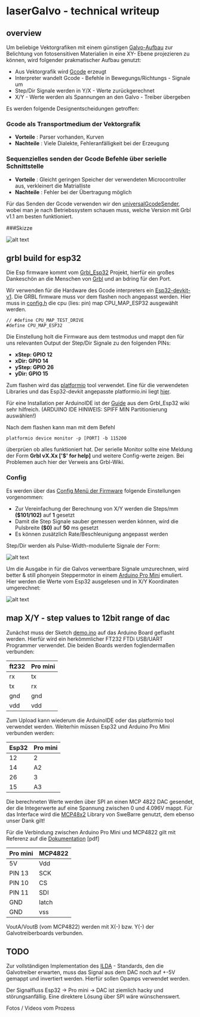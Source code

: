 # laserGalvo - technical writeup

## overview

Um beliebige Vektorgrafiken mit einem günstigen [Galvo-Aufbau](https://en.wikipedia.org/wiki/Mirror_galvanometer) zur Belichtung von fotosensitiven
Materialien  in eine XY- Ebene projezieren zu können, wird folgender prakmatischer Aufbau genutzt:

- Aus Vektorgrafik wird [Gcode](https://wikipedia.org/gcode) erzeugt
- Interpreter wandelt Gcode - Befehle in Bewegungs/Richtungs - Signale um
- Step/Dir Signale werden in Y/X - Werte zurückgerechnet
- X/Y - Werte werden als Spannungen an den Galvo - Treiber übergeben

Es werden folgende Designentscheidungen getroffen:

### Gcode als Transportmedium der Vektorgrafik
- **Vorteile** : Parser vorhanden, Kurven
- **Nachteile** : Viele Dialekte, Fehleranfälligkeit bei der Erzeugung

### Sequenzielles senden der Gcode Befehle über serielle Schnittstelle
- **Vorteile** : Gleicht geringen Speicher der verwendeten Microcontroller aus, verkleinert die Matrialliste
- **Nachteile** : Fehler bei der Übertragung möglich


Für das Senden der Gcode verwenden wir den [universalGcodeSender](https://winder.github.io/ugs_website/), wobei man je nach Betriebssystem 
schauen muss, welche Version mit Grbl v1.1 am besten funktioniert.

###Skizze

![alt text](https://github.com/mkirc/laserGalvo/poc/full.png "Almost all you need") 

## grbl build for esp32

Die Esp firmware kommt vom [Grbl_Esp32](https://github.com/bdring/Grbl_Esp32) Projekt,
hierfür ein großes Dankeschön an die Menschen von [Grbl](https://github.com/gnea/grbl) und an bdring für den
Port.

Wir verwenden für die Hardware des Gcode interpreters ein [Esp32-devkit-v1](https://file.vishnumaiea.in/download/esp32/ESP32-Devkit-Pinout-Rev-12-4000p.png). Die GRBL firmware muss vor dem flashen noch
angepasst werden. Hier muss in [config.h](./gbl/Grbl_Esp32/config.h) die cpu (lies: pin) map CPU_MAP_ESP32 ausgewählt werden. 

```
// #define CPU_MAP_TEST_DRIVE
#define CPU_MAP_ESP32 
```

Die Einstellung holt die Firmware aus dem testmodus und mappt den für uns relevanten Output der Step/Dir 
Signale zu den folgenden PINs:

- **xStep: GPIO 12**
- **xDir: GPIO 14**
- **yStep: GPIO 26**
- **yDir: GPIO 15**

Zum flashen wird das [platformio](https://platformio.org/) tool verwendet.
Eine für die verwendeten Libraries und das Esp32-devkit angepasste platformio.ini liegt [hier](.gbl/platformio.ini).

Für eine Installation per ArduinoIDE ist der [Guide](https://github.com/bdring/Grbl_Esp32/wiki/Compiling-the-firmware) aus dem Grbl_Esp32 wiki sehr hilfreich.
(ARDUINO IDE HINWEIS: SPIFF MIN Partitionierung auswählen!)

Nach dem flashen kann man mit dem Befehl
```
platformio device monitor -p [PORT] -b 115200
```
überprüen ob alles funktioniert hat. Der serielle Monitor sollte eine Meldung der Form 
**Grbl vX.Xx ['$' for help]** und weitere Config-werte zeigen. Bei Problemen auch hier der Verweis ans Grbl-Wiki.

### Config

Es werden über das [Config Menü der Firmware](https://github.com/gnea/grbl/wiki/Grbl-v1.1-Configuration) folgende Einstellungen vorgenommen:

- Zur Vereinfachung der Berechnung von X/Y werden die Steps/mm **($101/102)** auf **1** gesetzt
- Damit die Step Signale sauber gemessen werden können, wird die Pulsbreite **($0)** auf **50** ms gesetzt 
- Es können zusätzlich Rate/Beschleunigung angepasst werden

Step/Dir werden als Pulse-Width-modulierte Signale der Form:

![alt text](https://github.com/mkirc/laserGalvo/poc/step_dir.png "ugly & phony")

Um die Ausgabe in für die Galvos verwertbare Signale umzurechnen, wird better & still phonyein Steppermotor in einem
[Arduino Pro Mini](https://cdn.sparkfun.com/assets/home_page_posts/1/9/4/7/ProMini16MHzv1.png) emuliert. Hier werden die Werte vom Esp32 ausgelesen und in X/Y Koordinaten umgerechnet:

![alt text](https://github.com/mkirc/laserGalvo/poc/x_y.png "better & still phony")


## map X/Y - step values to 12bit range of dac

Zunächst muss der Sketch [demo.ino](./poc/miniPro/src/demo.ino) auf das Arduino Board geflasht werden.
Hierfür wird ein herkömmlicher FT232 FTDi USB/UART Programmer verwendet. Die beiden Boards werden foglendermaßen verbunden:

|ft232  |Pro mini   |
|-------|-----------|
|rx     |tx         |
|tx     |rx         |
|gnd    |gnd        |
|vdd    |vdd        |

Zum Upload kann wiederum die ArduinoIDE oder das platformio tool verwendet werden.
Weiterhin müssen Esp32 und Arduino Pro Mini verbunden werden:

|Esp32  |Pro mini   |
|-------|-----------|
|12     |2          |
|14     |A2         |
|26     |3          |
|15     |A3         |

Die berechneten Werte werden über SPI an einen MCP 4822 DAC gesendet, der die Integerwerte auf
eine Spannung zwischen 0 und 4.096V mappt. Für das Interface wird die [MCP48x2](https://github.com/SweBarre/MCP48x2) Library von 
SweBarre genutzt, dem ebenso unser Dank gilt!

Für die Verbindung zwischen Arduino Pro Mini und MCP4822 gilt mit Referenz auf die [Dokumentation](http://ww1.microchip.com/downloads/en/DeviceDoc/20002249B.pdf) [pdf]

|Pro mini   |MCP4822    |
|-----------|-----------|
|5V         |Vdd        |
|PIN 13     |SCK        |
|PIN 10     |CS         |
|PIN 11     |SDI        |
|GND        |latch      |
|GND        |vss        |

VoutA/VoutB (vom MCP4822) werden mit X(-) bzw. Y(-) der Galvotreiberboards verbunden.

## TODO

Zur vollständigen Implementation des [ILDA]() - Standards, den die Galvotreiber erwarten, 
muss das Signal aus dem DAC noch auf +-5V gemappt und invertiert werden. Hierfür sollen Opamps verwendet werden.

Der Signalfluss Esp32 -> Pro mini -> DAC ist ziemlich hacky und störungsanfällig. Eine direktere Lösung über SPI
wäre wünschenswert.

Fotos / Videos vom Prozess


